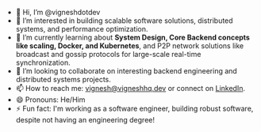 - 👋 Hi, I’m @vigneshdotdev
- 👀 I’m interested in building scalable software solutions, distributed systems, and performance optimization.
- 🌱 I’m currently learning about **System Design, Core Backend concepts like scaling, Docker, and Kubernetes**, and P2P network solutions like broadcast and gossip protocols for large-scale real-time synchronization.
- 💞️ I’m looking to collaborate on interesting backend engineering and distributed systems projects.
- 📫 How to reach me: vignesh@vigneshhq.dev or connect on [LinkedIn](https://www.linkedin.com/in/vigneshhq).
- 😄 Pronouns: He/Him
- ⚡ Fun fact: I'm working as a software engineer, building robust software, despite not having an engineering degree!
